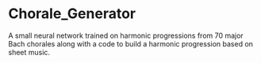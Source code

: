 # Chorale_Generator
A small neural network trained on harmonic progressions from 70 major Bach chorales along with a code to build a harmonic progression based on sheet music.
